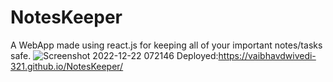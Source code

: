 # NotesKeeper
A WebApp made using react.js for keeping all of your important notes/tasks safe.
![Screenshot 2022-12-22 072146](https://user-images.githubusercontent.com/86218655/209037887-11815829-4af1-4323-aa0f-c99a633e4182.png)
Deployed:https://vaibhavdwivedi-321.github.io/NotesKeeper/
